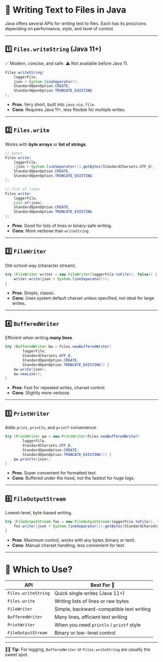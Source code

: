 # 📄 Writing Text to Files in Java

Java offers several APIs for writing text to files. Each has its pros/cons depending on performance, style, and level of control.

---

## 1️⃣ `Files.writeString` (Java 11+)

✅ Modern, concise, and safe.
⚠️ Not available before Java 11.

```java
Files.writeString(
    loggerFile,
    json + System.lineSeparator(),
    StandardOpenOption.CREATE,
    StandardOpenOption.TRUNCATE_EXISTING
);
```

- **Pros**: Very short, built into `java.nio.file`.
- **Cons**: Requires Java 11+, less flexible for multiple writes.

---

## 2️⃣ `Files.write`

Works with **byte arrays** or **list of strings**.

```java
// bytes
Files.write(
    loggerFile,
    (json + System.lineSeparator()).getBytes(StandardCharsets.UTF_8),
    StandardOpenOption.CREATE,
    StandardOpenOption.TRUNCATE_EXISTING
);

// list of lines
Files.write(
    loggerFile,
    List.of(json),
    StandardOpenOption.CREATE,
    StandardOpenOption.TRUNCATE_EXISTING
);
```

- **Pros**: Good for lists of lines or binary-safe writing.
- **Cons**: More verbose than `writeString`.

---

## 3️⃣ `FileWriter`

Old-school way (character stream).

```java
try (FileWriter writer = new FileWriter(loggerFile.toFile(), false)) { // false = overwrite
    writer.write(json + System.lineSeparator());
}
```

- **Pros**: Simple, classic.
- **Cons**: Uses system default charset unless specified; not ideal for large writes.

---

## 4️⃣ `BufferedWriter`

Efficient when writing **many lines**.

```java
try (BufferedWriter bw = Files.newBufferedWriter(
        loggerFile,
        StandardCharsets.UTF_8,
        StandardOpenOption.CREATE,
        StandardOpenOption.TRUNCATE_EXISTING)) {
    bw.write(json);
    bw.newLine();
}
```

- **Pros**: Fast for repeated writes, charset control.
- **Cons**: Slightly more verbose.

---

## 5️⃣ `PrintWriter`

Adds `print`, `println`, and `printf` convenience.

```java
try (PrintWriter pw = new PrintWriter(Files.newBufferedWriter(
        loggerFile,
        StandardCharsets.UTF_8,
        StandardOpenOption.CREATE,
        StandardOpenOption.TRUNCATE_EXISTING))) {
    pw.println(json);
}
```

- **Pros**: Super convenient for formatted text.
- **Cons**: Buffered under the hood, not the fastest for huge logs.

---

## 6️⃣ `FileOutputStream`

Lowest-level, byte-based writing.

```java
try (FileOutputStream fos = new FileOutputStream(loggerFile.toFile(), false)) {
    fos.write((json + System.lineSeparator()).getBytes(StandardCharsets.UTF_8));
}
```

- **Pros**: Maximum control, works with any bytes (binary or text).
- **Cons**: Manual charset handling, less convenient for text.

---

# 🏁 Which to Use?

| API                 | Best For 🚀                              |
| ------------------- | ---------------------------------------- |
| `Files.writeString` | Quick single writes (Java 11+)           |
| `Files.write`       | Writing lists of lines or raw bytes      |
| `FileWriter`        | Simple, backward-compatible text writing |
| `BufferedWriter`    | Many lines, efficient text writing       |
| `PrintWriter`       | When you need `println` / `printf` style |
| `FileOutputStream`  | Binary or low-level control              |

---

👨‍💻 **Tip**: For logging, `BufferedWriter` or `Files.writeString` are usually the sweet spot.
